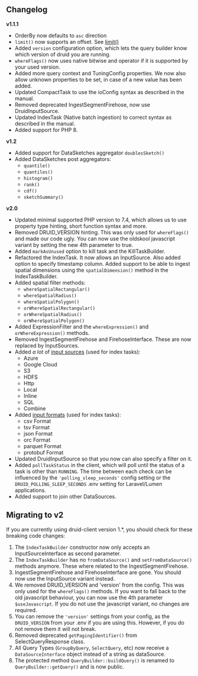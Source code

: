 ## Changelog

**v1.1.1**

- OrderBy now defaults to `asc` direction
- `limit()` now supports an offset. See [limit()](#limit)
- Added `version` configuration option, which lets the query builder know which version of druid you are running.
- `whereFlags()` now uses native bitwise and operator if it is supported by your used version.
- Added more query context and TuningConfig properties. We now also allow unknown properties to be set, in case of a new
  value has been added.
- Updated CompactTask to use the ioConfig syntax as described in the manual.
- Removed deprecated IngestSegmentFirehose, now use DruidInputSource.
- Updated IndexTask (Native batch ingestion) to correct syntax as described in the manual.
- Added support for PHP 8.

**v1.2**

- Added support for DataSketches aggregator `doublesSketch()`
- Added DataSketches post aggregators:
    - `quantile()`
    - `quantiles()`
    - `histogram()`
    - `rank()`
    - `cdf()`
    - `sketchSummary()`

**v2.0**

- Updated minimal supported PHP version to 7.4, which allows us to use property type hinting, short function syntax and more.
- Removed DRUID_VERSION hinting. This was only used for `whereFlags()` and made our code ugly. You can now use the oldskool
  javascript variant by setting the new 4th parameter to true.
- Added `markAsUnused` option to kill task and the KillTaskBuilder.
- Refactored the IndexTask. It now allows an InputSource. Also added option to specify timestamp column. Added support
  to be able to ingest spatial dimensions using the `spatialDimension()` method in the IndexTaskBuilder.
- Added spatial filter methods:
    - `whereSpatialRectangular()`
    - `whereSpatialRadius()`
    - `whereSpatialPolygon()`
    - `orWhereSpatialRectangular()`
    - `orWhereSpatialRadius()`
    - `orWhereSpatialPolygon()`
- Added ExpressionFilter and the `whereExpression()` and `orWhereExpression()` methods.
- Removed IngestSegmentFirehose and FirehoseInterface. These are now replaced by InputSources.
- Added _a lot_ of [input sources](#input-sources) (used for index tasks):
    - Azure
    - Google Cloud
    - S3
    - HDFS
    - Http
    - Local
    - Inline
    - SQL
    - Combine
- Added [input formats](#input-formats) (used for index tasks):
    - csv Format
    - tsv Format
    - json Format
    - orc Format
    - parquet Format
    - protobuf Format
- Updated DruidInputSource so that you now can also specify a filter on it.
- Added `pollTaskStatus` in the client, which will poll until the status of a task is other than `RUNNING`.
  The time between each check can be influenced by the `'polling_sleep_seconds'` config setting or
  the `DRUID_POLLING_SLEEP_SECONDS` .env setting for Laravel/Lumen applications.
- Added support to join other DataSources.

## Migrating to v2

If you are currently using druid-client version 1.*, you should check for these breaking code changes:

1. The `IndexTaskBuilder` constructor now only accepts an InputSourceInterface as second parameter.
2. The `IndexTaskBuilder` has no `fromDataSource()` and `setFromDataSource()` methods anymore. These where related to the
   IngestSegmentFirehose.
3. IngestSegmentFirehose and FirehoseInterface are gone. You should now use the InputSource variant instead.
4. We removed DRUID_VERSION and 'version' from the config. This was only used for the `whereFlags()` methods. If you want
   to fall back to the old javascript behaviour, you can now use the 4th parameter `$useJavascript`. If you do not use
   the javascript variant, no changes are required.
5. You can remove the `'version'` settings from your config, as the `DRUID_VERSION` from your .env if you are using this.
   However, if you do not remove them it will not break.
6. Removed deprecated `getPagingIdentifier()` from SelectQueryResponse class.
7. All Query Types (`GroupByQuery`, `SelectQuery`, etc) now receive a `DataSourceInterface` object instead of a string
   as dataSource. 
8. The protected method `QueryBuilder::buildQuery()` is renamed to `QueryBuilder::getQuery()` and is now public. 
